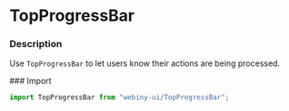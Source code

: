 # TopProgressBar

### Description
Use `TopProgressBar` to let users know their actions are being processed.

### Import
```js
import TopProgressBar from "webiny-ui/TopProgressBar";
```